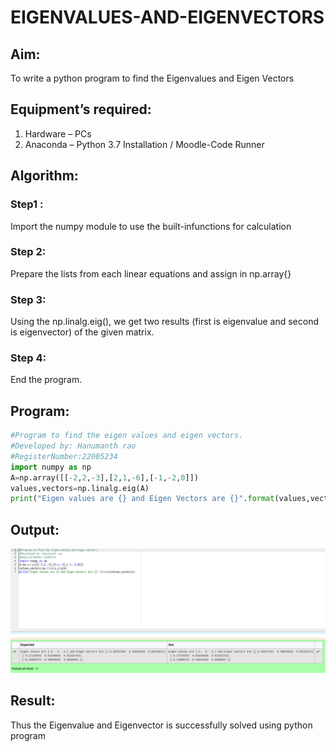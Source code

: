 # EIGENVALUES-AND-EIGENVECTORS
## Aim:
To write a python program to find the Eigenvalues and Eigen Vectors
## Equipment’s required:
1. 	Hardware – PCs
2. 	Anaconda – Python 3.7 Installation / Moodle-Code Runner
## Algorithm:
### Step1 : 
Import the numpy module to use the built-infunctions for calculation
### Step 2: 
Prepare the lists from each linear equations and assign in np.array{}
### Step 3: 
Using the np.linalg.eig(),  we get two results (first is eigenvalue and second is eigenvector) of the given matrix.
### Step 4: 
End the program.
## Program:
```python
#Program to find the eigen values and eigen vectors.
#Developed by: Hanumanth rao
#RegisterNumber:22005234
import numpy as np
A=np.array([[-2,2,-3],[2,1,-6],[-1,-2,0]])
values,vectors=np.linalg.eig(A)
print("Eigen values are {} and Eigen Vectors are {}".format(values,vectors))
```

## Output:
![MoDEL](/Screenshot%20from%202022-12-29%2010-28-01.png)
## Result:
Thus the Eigenvalue and Eigenvector is successfully solved using python program
